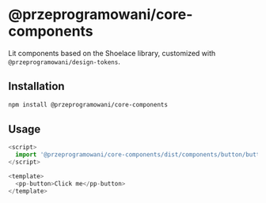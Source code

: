 # @przeprogramowani/core-components

Lit components based on the Shoelace library, customized with `@przeprogramowani/design-tokens`.

## Installation

```bash
npm install @przeprogramowani/core-components
```

## Usage

```js
<script>
  import '@przeprogramowani/core-components/dist/components/button/button';
</script>

<template>
  <pp-button>Click me</pp-button>
</template>
```
